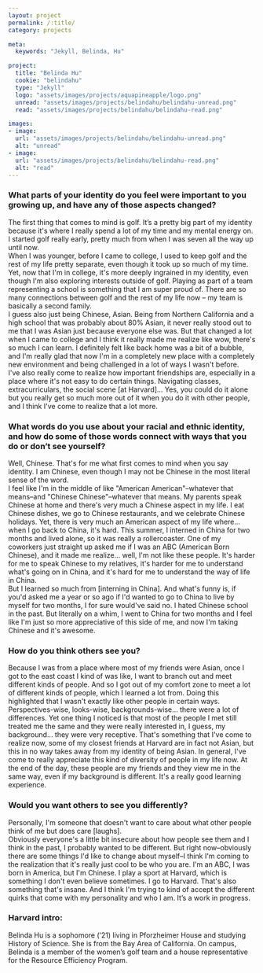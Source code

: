 ```yaml
---
layout: project
permalink: /:title/
category: projects

meta:
  keywords: "Jekyll, Belinda, Hu"

project:
  title: "Belinda Hu"
  cookie: "belindahu"
  type: "Jekyll"
  logo: "assets/images/projects/aquapineapple/logo.png"
  unread: "assets/images/projects/belindahu/belindahu-unread.png"
  read: "assets/images/projects/belindahu/belindahu-read.png"

images:
- image:
  url: "assets/images/projects/belindahu/belindahu-unread.png"
  alt: "unread"
- image:
  url: "assets/images/projects/belindahu/belindahu-read.png"
  alt: "read"
---
```


<h3>What parts of your identity do you feel were important to you growing up, and have any of those aspects changed?</h3>
<p>
The first thing that comes to mind is golf. It’s a pretty big part of my identity because it's where I really spend a lot of my time and my mental energy on. I started golf really early, pretty much from when I was seven all the way up until now.
<br>
When I was younger, before I came to college, I used to keep golf and the rest of my life pretty separate, even though it took up so much of my time. Yet, now that I'm in college, it's more deeply ingrained in my identity, even though I'm also exploring interests outside of golf. Playing as part of a team representing a school is something that I am super proud of. There are so many connections between golf and the rest of my life now – my team is basically a second family.
<br>
I guess also just being Chinese, Asian. Being from Northern California and a high school that was probably about 80% Asian, it never really stood out to me that I was Asian just because everyone else was. But that changed a lot when I came to college and I think it really made me realize like wow, there's so much I can learn. I definitely felt like back home was a bit of a bubble, and I'm really glad that now I'm in a completely new place with a completely new environment and being challenged in a lot of ways I wasn't before.
<br>
I've also really come to realize how important friendships are, especially in a place where it's not easy to do certain things. Navigating classes, extracurriculars, the social scene [at Harvard]... Yes, you could do it alone but you really get so much more out of it when you do it with other people, and I think I've come to realize that a lot more.
</p>

<h3>What words do you use about your racial and ethnic identity, and how do some of those words connect with ways that you do or don’t see yourself?</h3>
<p>
Well, Chinese. That's for me what first comes to mind when you say identity. I am Chinese, even though I may not be Chinese in the most literal sense of the word.
<br>
I feel like I'm in the middle of like "American American"–whatever that means–and "Chinese Chinese"–whatever that means. My parents speak Chinese at home and there's very much a Chinese aspect in my life. I eat Chinese dishes, we go to Chinese restaurants, and we celebrate Chinese holidays. Yet, there is very much an American aspect of my life where… when I go back to China, it's hard. This summer, I interned in China for two months and lived alone, so it was really a rollercoaster. One of my coworkers just straight up asked me if I was an ABC (American Born Chinese), and it made me realize… well, I'm not like these people. It's harder for me to speak Chinese to my relatives, it's harder for me to understand what's going on in China, and it's hard for me to understand the way of life in China.
<br>
But I learned so much from [interning in China]. And what's funny is, if you'd asked me a year or so ago if I'd wanted to go to China to live by myself for two months, I for sure would've said no. I hated Chinese school in the past. But literally on a whim, I went to China for two months and I feel like I'm just so more appreciative of this side of me, and now I'm taking Chinese and it's awesome.
</p>

<h3>How do you think others see you?</h3>
<p>
Because I was from a place where most of my friends were Asian, once I got to the east coast I kind of was like, I want to branch out and meet different kinds of people. And so I got out of my comfort zone to meet a lot of different kinds of people, which I learned a lot from. Doing this highlighted that I wasn't exactly like other people in certain ways. Perspectives-wise, looks-wise, backgrounds-wise… there were a lot of differences. Yet one thing I noticed is that most of the people I met still treated me the same and they were really interested in, I guess, my background... they were very receptive. That's something that I've come to realize now, some of my closest friends at Harvard are in fact not Asian, but this in no way takes away from my identity of being Asian. In general, I've come to really appreciate this kind of diversity of people in my life now. At the end of the day, these people are my friends and they view me in the same way, even if my background is different. It's a really good learning experience.
</p>

<h3>Would you want others to see you differently?</h3>
<p>
Personally, I'm someone that doesn't want to care about what other people think of me but does care [laughs].
<br>
Obviously everyone's a little bit insecure about how people see them and I think in the past, I probably wanted to be different. But right now–obviously there are some things I'd like to change about myself–I think I'm coming to the realization that it's really just cool to be who you are. I'm an ABC, I was born in America, but I'm Chinese. I play a sport at Harvard, which is something I don't even believe sometimes. I go to Harvard. That's also something that's insane. And I think I'm trying to kind of accept the different quirks that come with my personality and who I am. It’s a work in progress.
</p>

<h3>Harvard intro:</h3>
<p>
Belinda Hu is a sophomore (’21) living in Pforzheimer House and studying History of Science. She is from the Bay Area of California. On campus, Belinda is a member of the women’s golf team and a house representative for the Resource Efficiency Program.
</p>
